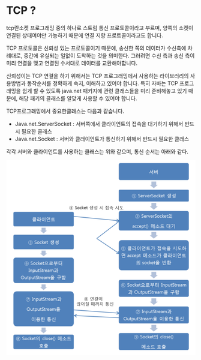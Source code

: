 

# TCP ? 

tcp란소켓 프로그래밍 중의 하나로 스트림 통신 프로토콜이라고 부르며, 양쪽의 소켓이 연결된 상태여야만 가능하기 때문에
연결 지향 프로트콜이라고도 합니다.

TCP 프로토콜은 신뢰성 있는 프로토콜이기 때문에, 송신한 쪽의 데이터가 수신측에 차례대로, 중간에 유실되는 일없이
도착하는 것을 의미한다. 그러려면 수신 측과 송신 측이 미리 연결을 맺고 연결된 수서대로 데이터를 교환해야합니다.

신뢰성이는 TCP 연결을 하기 위해서는 TCP 프로그래밍에서 사용하는 라이브러리의 사용방법과 동작순서를 정확하게 숙지,
이해하고 있어야 합니다. 특히 자바는 TCP 프로그래밍을 쉽게 할 수 있도록 java.net 패키지에 관련 클래스들을 미리
준비해놓고 있기 때문에, 해당 패키의 클래스를 알맞게 사용할 수 있어야 합니다.

TCP프로그래밍에서 중요한클래스는 다음과 같습니다.
 - Java.net.ServerSocket : 서버쪽에서 클라이언트의 접속을 대기하기 위해서 반드시 필요한 클래스
 - Java.net.Socket : 서버와 클래이언트가 통신하기 위해서 반드시 필요한 클래스

 각각 서버와 클라이언트를 사용하는 클래스는 위와 같으며, 통신 순서는 아래와 같다.

 ![Image](./tcpSocket_1.png)

